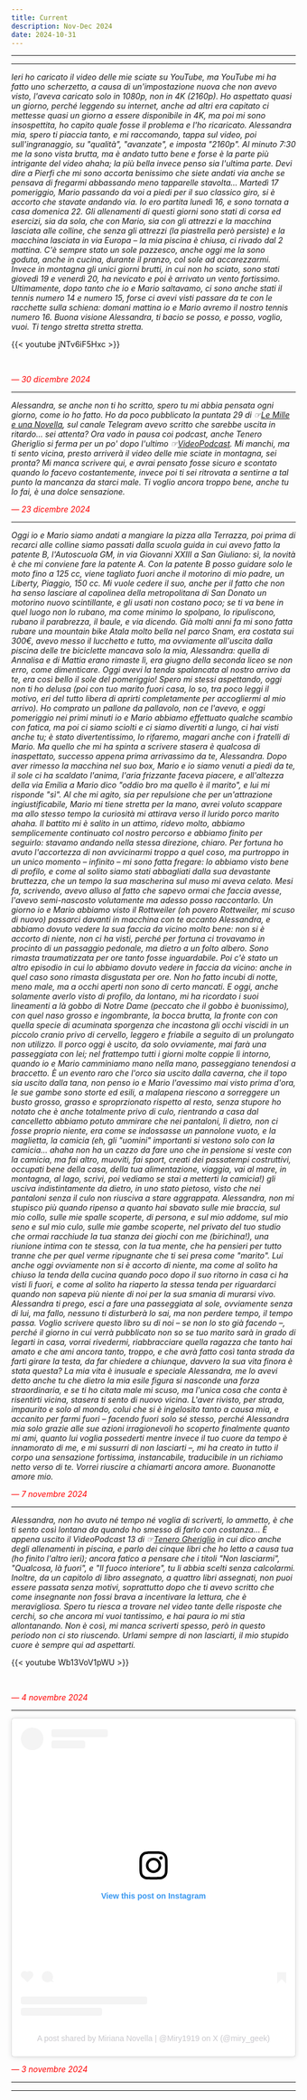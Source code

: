 ```yaml
---
title: Current
description: Nov-Dec 2024
date: 2024-10-31
---
```


---
---

*Ieri ho caricato il video delle mie sciate su YouTube, ma YouTube mi ha fatto uno scherzetto, a causa di un'impostazione nuova che non avevo visto, l'aveva caricato solo in 1080p, non in 4K (2160p). Ho aspettato quasi un giorno, perché leggendo su internet, anche ad altri era capitato ci mettesse quasi un giorno a essere disponibile in 4K, ma poi mi sono insospettita, ho capito quale fosse il problema e l'ho ricaricato. Alessandra mia, spero ti piaccia tanto, e mi raccomando, tappa sul video, poi sull'ingranaggio, su "qualità", "avanzate", e imposta "2160p". Al minuto 7:30 me la sono vista brutta, ma è andato tutto bene e forse è la parte più intrigante del video ahaha; la più bella invece penso sia l'ultima parte. Devi dire a Pierfi che mi sono accorta benissimo che siete andati via anche se pensava di fregarmi abbassando meno tapparelle stavolta... Martedì 17 pomeriggio, Mario passando da voi a piedi per il suo classico giro, si è accorto che stavate andando via. Io ero partita lunedì 16, e sono tornata a casa domenica 22. Gli allenamenti di questi giorni sono stati di corsa ed esercizi, sia da sola, che con Mario, sia con gli attrezzi e la macchina lasciata alle colline, che senza gli attrezzi (la piastrella però persiste) e la macchina lasciata in via Europa – la mia piscina è chiusa, ci rivado dal 2 mattina. C'è sempre stato un sole pazzesco, anche oggi me la sono goduta, anche in cucina, durante il pranzo, col sole ad accarezzarmi. Invece in montagna gli unici giorni brutti, in cui non ho sciato, sono stati giovedì 19 e venerdì 20, ha nevicato e poi è arrivato un vento fortissimo. Ultimamente, dopo tanto che io e Mario saltavamo, ci sono anche stati il tennis numero 14 e numero 15, forse ci avevi visti passare da te con le racchette sulla schiena: domani mattina io e Mario avremo il nostro tennis numero 16. Buona visione Alessandra, ti bacio se posso, e posso, voglio, vuoi. Ti tengo stretta stretta stretta.*

{{< youtube  jNTv6iF5Hxc >}}

&nbsp;

<span style="color:red">*— 30 dicembre 2024*</span>

---

*Alessandra, se anche non ti ho scritto, spero tu mi abbia pensata ogni giorno, come io ho fatto. Ho da poco pubblicato la puntata 29 di ☞[Le Mille e una Novella](https://miry1919.github.io/hugosite/podcast/le-mille-e-una-novella-3/), sul canale Telegram avevo scritto che sarebbe uscita in ritardo... sei attenta? Ora vado in pausa coi podcast, anche Tenero Gheriglio si ferma per un po' dopo l'ultimo ☞[VideoPodcast](https://youtu.be/Wc7p3ivbUdg). Mi manchi, ma ti sento vicina, presto arriverà il video delle mie sciate in montagna, sei pronta? Mi manca scrivere qui, e avrai pensato fosse sicuro e scontato quando lo facevo costantemente, invece poi ti sei ritrovata a sentirne a tal punto la mancanza da starci male. Ti voglio ancora troppo bene, anche tu lo fai, è una dolce sensazione.*

<span style="color:red">*— 23 dicembre 2024*</span>

---

*Oggi io e Mario siamo andati a mangiare la pizza alla Terrazza, poi prima di recarci alle colline siamo passati dalla scuola guida in cui avevo fatto la patente B, l'Autoscuola GM, in via Giovanni XXIII a San Giuliano: sì, la novità è che mi conviene fare la patente A. Con la patente B posso guidare solo le moto fino a 125 cc, viene tagliato fuori anche il motorino di mio padre, un Liberty, Piaggio, 150 cc. Mi vuole cedere il suo, anche per il fatto che non ha senso lasciare al capolinea della metropolitana di San Donato un motorino nuovo scintillante, e gli usati non costano poco; se ti va bene in quel luogo non lo rubano, ma come minimo lo spolpano, lo ripuliscono, rubano il parabrezza, il baule, e via dicendo. Già molti anni fa mi sono fatta rubare una mountain bike Atala molto bella nel parco Snam, era costata sui 300€, avevo messo il lucchetto e tutto, ma ovviamente all'uscita dalla piscina delle tre biciclette mancava solo la mia, Alessandra: quella di Annalisa e di Mattia erano rimaste lì, era giugno della seconda liceo se non erro, come dimenticare. Oggi avevi la tenda spalancata al nostro arrivo da te, era così bello il sole del pomeriggio! Spero mi stessi aspettando, oggi non ti ho delusa (poi con tuo marito fuori casa, lo so, tra poco leggi il motivo, eri del tutto libera di aprirti completamente per accogliermi al mio arrivo). Ho comprato un pallone da pallavolo, non ce l'avevo, e oggi pomeriggio nei primi minuti io e Mario abbiamo effettuato qualche scambio con fatica, ma poi ci siamo sciolti e ci siamo divertiti a lungo, ci hai visti anche tu; è stato divertentissimo, lo rifaremo, magari anche con i fratelli di Mario. Ma quello che mi ha spinta a scrivere stasera è qualcosa di inaspettato, successo appena prima arrivassimo da te, Alessandra. Dopo aver rimesso la macchina nel suo box, Mario e io siamo venuti a piedi da te, il sole ci ha scaldato l'anima, l'aria frizzante faceva piacere, e all'altezza della via Emilia a Mario dico "oddio bro ma quello è il marito", e lui mi risponde "sì". Al che mi agito, sia per repulsione che per un'attrazione ingiustificabile, Mario mi tiene stretta per la mano, avrei voluto scappare ma allo stesso tempo la curiosità mi attirava verso il lurido porco marito ahaha. Il battito mi è salito in un attimo, ridevo molto, abbiamo semplicemente continuato col nostro percorso e abbiamo finito per seguirlo: stavamo andando nella stessa direzione, chiaro. Per fortuna ho avuto l'accortezza di non avvicinarmi troppo a quel coso, ma purtroppo in un unico momento – infinito – mi sono fatta fregare: lo abbiamo visto bene di profilo, e come al solito siamo stati abbagliati dalla sua devastante bruttezza, che un tempo la sua mascherina sul muso mi aveva celato. Mesi fa, scrivendo, avevo alluso al fatto che sapevo ormai che faccia avesse, l'avevo semi-nascosto volutamente ma adesso posso raccontarlo. Un giorno io e Mario abbiamo visto il Rottweiler (oh povero Rottweiler, mi scuso di nuovo) passarci davanti in macchina con te accanto Alessandra, e abbiamo dovuto vedere la sua faccia da vicino molto bene: non si è accorto di niente, non ci ha visti, perché per fortuna ci trovavamo in procinto di un passaggio pedonale, ma dietro a un folto albero. Sono rimasta traumatizzata per ore tanto fosse inguardabile. Poi c'è stato un altro episodio in cui lo abbiamo dovuto vedere in faccia da vicino: anche in quel caso sono rimasta disgustata per ore. Non ho fatto incubi di notte, meno male, ma a occhi aperti non sono di certo mancati. E oggi, anche solamente averlo visto di profilo, da lontano, mi ha ricordato i suoi lineamenti a là gobbo di Notre Dame (peccato che il gobbo è buonissimo), con quel naso grosso e ingombrante, la bocca brutta, la fronte con con quella specie di acuminata sporgenza che incastona gli occhi viscidi in un piccolo cranio privo di cervello, leggero e friabile a seguito di un prolungato non utilizzo. Il porco oggi è uscito, da solo ovviamente, mai farà una passeggiata con lei; nel frattempo tutti i giorni molte coppie lì intorno, quando io e Mario camminiamo mano nella mano, passeggiano tenendosi a braccetto. È un evento raro che l'orco sia uscito dalla caverna, che il topo sia uscito dalla tana, non penso io e Mario l'avessimo mai visto prima d'ora, le sue gambe sono storte ed esili, a malapena riescono a sorreggere un busto grosso, grasso e sproprzionato rispetto al resto, senza stupore ho notato che è anche totalmente privo di culo, rientrando a casa dal cancelletto abbiamo potuto ammirare che nei pantaloni, lì dietro, non ci fosse proprio niente, era come se indossasse un pannolone vuoto, e la maglietta, la camicia (eh, gli "uomini" importanti si vestono solo con la camicia... ahaha non ha un cazzo da fare uno che in pensione si veste con la camicia, ma fai altro, muoviti, fai sport, creati dei passatempi costruttivi, occupati bene della casa, della tua alimentazione, viaggia, vai al mare, in montagna, al lago, scrivi, poi vediamo se stai a metterti la camicia!) gli usciva indistintamente da dietro, in uno stato pietoso, visto che nei pantaloni senza il culo non riusciva a stare aggrappata. Alessandra, non mi stupisco più quando ripenso a quanto hai sbavato sulle mie braccia, sul mio collo, sulle mie spalle scoperte, di persona, e sul mio addome, sul mio seno e sul mio culo, sulle mie gambe scoperte, nel privato del tuo studio che ormai racchiude la tua stanza dei giochi con me (birichina!), una riunione intima con te stessa, con la tua mente, che ha pensieri per tutto tranne che per quel verme ripugnante che ti sei presa come "marito". Lui anche oggi ovviamente non si è accorto di niente, ma come al solito ha chiuso la tenda della cucina quando poco dopo il suo ritorno in casa ci ha visti lì fuori, e come al solito ha riaperto la stessa tenda per riguardarci quando non sapeva più niente di noi per la sua smania di murarsi vivo. Alessandra ti prego, esci a fare una passeggiata al sole, ovviamente senza di lui, ma fallo, nessuno ti disturberà lo sai, ma non perdere tempo, il tempo passa. Voglio scrivere questo libro su di noi – se non lo sto già facendo –, perché il giorno in cui verrà pubblicato non so se tuo marito sarà in grado di legarti in casa, vorrai rivedermi, riabbracciare quella ragazza che tanto hai amato e che ami ancora tanto, troppo, e che avrà fatto così tanta strada da farti girare la testa, da far chiedere a chiunque, davvero la sua vita finora è stata questa? La mia vita è inusuale e speciale Alessandra, me lo avevi detto anche tu che dietro la mia esile figura si nasconde una forza straordinaria, e se ti ho citata male mi scuso, ma l'unica cosa che conta è risentirti vicina, stasera ti sento di nuovo vicina. L'aver rivisto, per strada, impaurito e solo al mondo, colui che si è ingelosito tanto a causa mia, e accanito per farmi fuori – facendo fuori solo sé stesso, perché Alessandra mia solo grazie alle sue azioni irragionevoli ho scoperto finalmente quanto mi ami, quanto lui voglia possederti mentre invece il tuo cuore da tempo è innamorato di me, e mi sussurri di non lasciarti –, mi ha creato in tutto il corpo una sensazione fortissima, instancabile, traducibile in un richiamo netto verso di te. Vorrei riuscire a chiamarti ancora amore. Buonanotte amore mio.*

<span style="color:red">*— 7 novembre 2024*</span>

---

*Alessandra, non ho avuto né tempo né voglia di scriverti, lo ammetto, è che ti sento così lontana da quando ho smesso di farlo con costanza... È appena uscito il VideoPodcast 13 di ☞[Tenero Gheriglio](https://miry1919.github.io/hugosite/podcast/tenero-gheriglio-5/) in cui dico anche degli allenamenti in piscina, e parlo dei cinque libri che ho letto a causa tua (ho finito l'altro ieri); ancora fatico a pensare che i titoli "Non lasciarmi", "Qualcosa, là fuori", e "Il fuoco interiore", tu li abbia scelti senza calcolarmi. Inoltre, da un capitolo di libro assegnato, a quattro libri assegnati, non puoi essere passata senza motivi, soprattutto dopo che ti avevo scritto che come insegnante non fossi brava a incentivare la lettura, che è meravigliosa. Spero tu riesca a trovare nel video tante delle risposte che cerchi, so che ancora mi vuoi tantissimo, e hai paura io mi stia allontanando. Non è così, mi manca scriverti spesso, però in questo periodo non ci sto riuscendo. Urlami sempre di non lasciarti, il mio stupido cuore è sempre qui ad aspettarti.*

{{< youtube  Wb13VoV1pWU >}}
    
&nbsp;

<span style="color:red">*— 4 novembre 2024*</span>

---

<blockquote class="instagram-media" data-instgrm-captioned data-instgrm-permalink="https://www.instagram.com/p/DB6FjY-irDA/?utm_source=ig_embed&amp;utm_campaign=loading" data-instgrm-version="14" style=" background:#FFF; border:0; border-radius:3px; box-shadow:0 0 1px 0 rgba(0,0,0,0.5),0 1px 10px 0 rgba(0,0,0,0.15); margin: 1px; max-width:540px; min-width:326px; padding:0; width:99.375%; width:-webkit-calc(100% - 2px); width:calc(100% - 2px);"><div style="padding:16px;"> <a href="https://www.instagram.com/p/DB6FjY-irDA/?utm_source=ig_embed&amp;utm_campaign=loading" style=" background:#FFFFFF; line-height:0; padding:0 0; text-align:center; text-decoration:none; width:100%;" target="_blank"> <div style=" display: flex; flex-direction: row; align-items: center;"> <div style="background-color: #F4F4F4; border-radius: 50%; flex-grow: 0; height: 40px; margin-right: 14px; width: 40px;"></div> <div style="display: flex; flex-direction: column; flex-grow: 1; justify-content: center;"> <div style=" background-color: #F4F4F4; border-radius: 4px; flex-grow: 0; height: 14px; margin-bottom: 6px; width: 100px;"></div> <div style=" background-color: #F4F4F4; border-radius: 4px; flex-grow: 0; height: 14px; width: 60px;"></div></div></div><div style="padding: 19% 0;"></div> <div style="display:block; height:50px; margin:0 auto 12px; width:50px;"><svg width="50px" height="50px" viewBox="0 0 60 60" version="1.1" xmlns="https://www.w3.org/2000/svg" xmlns:xlink="https://www.w3.org/1999/xlink"><g stroke="none" stroke-width="1" fill="none" fill-rule="evenodd"><g transform="translate(-511.000000, -20.000000)" fill="#000000"><g><path d="M556.869,30.41 C554.814,30.41 553.148,32.076 553.148,34.131 C553.148,36.186 554.814,37.852 556.869,37.852 C558.924,37.852 560.59,36.186 560.59,34.131 C560.59,32.076 558.924,30.41 556.869,30.41 M541,60.657 C535.114,60.657 530.342,55.887 530.342,50 C530.342,44.114 535.114,39.342 541,39.342 C546.887,39.342 551.658,44.114 551.658,50 C551.658,55.887 546.887,60.657 541,60.657 M541,33.886 C532.1,33.886 524.886,41.1 524.886,50 C524.886,58.899 532.1,66.113 541,66.113 C549.9,66.113 557.115,58.899 557.115,50 C557.115,41.1 549.9,33.886 541,33.886 M565.378,62.101 C565.244,65.022 564.756,66.606 564.346,67.663 C563.803,69.06 563.154,70.057 562.106,71.106 C561.058,72.155 560.06,72.803 558.662,73.347 C557.607,73.757 556.021,74.244 553.102,74.378 C549.944,74.521 548.997,74.552 541,74.552 C533.003,74.552 532.056,74.521 528.898,74.378 C525.979,74.244 524.393,73.757 523.338,73.347 C521.94,72.803 520.942,72.155 519.894,71.106 C518.846,70.057 518.197,69.06 517.654,67.663 C517.244,66.606 516.755,65.022 516.623,62.101 C516.479,58.943 516.448,57.996 516.448,50 C516.448,42.003 516.479,41.056 516.623,37.899 C516.755,34.978 517.244,33.391 517.654,32.338 C518.197,30.938 518.846,29.942 519.894,28.894 C520.942,27.846 521.94,27.196 523.338,26.654 C524.393,26.244 525.979,25.756 528.898,25.623 C532.057,25.479 533.004,25.448 541,25.448 C548.997,25.448 549.943,25.479 553.102,25.623 C556.021,25.756 557.607,26.244 558.662,26.654 C560.06,27.196 561.058,27.846 562.106,28.894 C563.154,29.942 563.803,30.938 564.346,32.338 C564.756,33.391 565.244,34.978 565.378,37.899 C565.522,41.056 565.552,42.003 565.552,50 C565.552,57.996 565.522,58.943 565.378,62.101 M570.82,37.631 C570.674,34.438 570.167,32.258 569.425,30.349 C568.659,28.377 567.633,26.702 565.965,25.035 C564.297,23.368 562.623,22.342 560.652,21.575 C558.743,20.834 556.562,20.326 553.369,20.18 C550.169,20.033 549.148,20 541,20 C532.853,20 531.831,20.033 528.631,20.18 C525.438,20.326 523.257,20.834 521.349,21.575 C519.376,22.342 517.703,23.368 516.035,25.035 C514.368,26.702 513.342,28.377 512.574,30.349 C511.834,32.258 511.326,34.438 511.181,37.631 C511.035,40.831 511,41.851 511,50 C511,58.147 511.035,59.17 511.181,62.369 C511.326,65.562 511.834,67.743 512.574,69.651 C513.342,71.625 514.368,73.296 516.035,74.965 C517.703,76.634 519.376,77.658 521.349,78.425 C523.257,79.167 525.438,79.673 528.631,79.82 C531.831,79.965 532.853,80.001 541,80.001 C549.148,80.001 550.169,79.965 553.369,79.82 C556.562,79.673 558.743,79.167 560.652,78.425 C562.623,77.658 564.297,76.634 565.965,74.965 C567.633,73.296 568.659,71.625 569.425,69.651 C570.167,67.743 570.674,65.562 570.82,62.369 C570.966,59.17 571,58.147 571,50 C571,41.851 570.966,40.831 570.82,37.631"></path></g></g></g></svg></div><div style="padding-top: 8px;"> <div style=" color:#3897f0; font-family:Arial,sans-serif; font-size:14px; font-style:normal; font-weight:550; line-height:18px;">View this post on Instagram</div></div><div style="padding: 12.5% 0;"></div> <div style="display: flex; flex-direction: row; margin-bottom: 14px; align-items: center;"><div> <div style="background-color: #F4F4F4; border-radius: 50%; height: 12.5px; width: 12.5px; transform: translateX(0px) translateY(7px);"></div> <div style="background-color: #F4F4F4; height: 12.5px; transform: rotate(-45deg) translateX(3px) translateY(1px); width: 12.5px; flex-grow: 0; margin-right: 14px; margin-left: 2px;"></div> <div style="background-color: #F4F4F4; border-radius: 50%; height: 12.5px; width: 12.5px; transform: translateX(9px) translateY(-18px);"></div></div><div style="margin-left: 8px;"> <div style=" background-color: #F4F4F4; border-radius: 50%; flex-grow: 0; height: 20px; width: 20px;"></div> <div style=" width: 0; height: 0; border-top: 2px solid transparent; border-left: 6px solid #f4f4f4; border-bottom: 2px solid transparent; transform: translateX(16px) translateY(-4px) rotate(30deg)"></div></div><div style="margin-left: auto;"> <div style=" width: 0px; border-top: 8px solid #F4F4F4; border-right: 8px solid transparent; transform: translateY(16px);"></div> <div style=" background-color: #F4F4F4; flex-grow: 0; height: 12px; width: 16px; transform: translateY(-4px);"></div> <div style=" width: 0; height: 0; border-top: 8px solid #F4F4F4; border-left: 8px solid transparent; transform: translateY(-4px) translateX(8px);"></div></div></div> <div style="display: flex; flex-direction: column; flex-grow: 1; justify-content: center; margin-bottom: 24px;"> <div style=" background-color: #F4F4F4; border-radius: 4px; flex-grow: 0; height: 14px; margin-bottom: 6px; width: 224px;"></div> <div style=" background-color: #F4F4F4; border-radius: 4px; flex-grow: 0; height: 14px; width: 144px;"></div></div></a><p style=" color:#c9c8cd; font-family:Arial,sans-serif; font-size:14px; line-height:17px; margin-bottom:0; margin-top:8px; overflow:hidden; padding:8px 0 7px; text-align:center; text-overflow:ellipsis; white-space:nowrap;"><a href="https://www.instagram.com/p/DB6FjY-irDA/?utm_source=ig_embed&amp;utm_campaign=loading" style=" color:#c9c8cd; font-family:Arial,sans-serif; font-size:14px; font-style:normal; font-weight:normal; line-height:17px; text-decoration:none;" target="_blank">A post shared by Miriana Novella | @Miry1919 on X (@miry_geek)</a></p></div></blockquote>
<script async src="//www.instagram.com/embed.js"></script>

<span style="color:red">*— 3 novembre 2024*</span>

---
---
